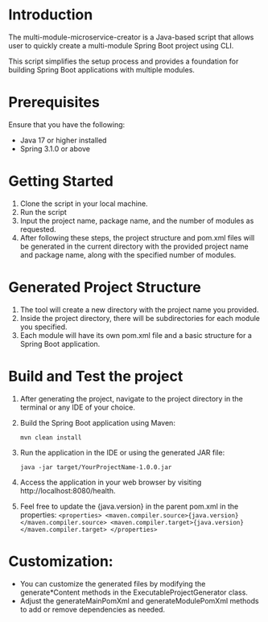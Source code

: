 # Introduction
The multi-module-microservice-creator is a Java-based script that allows user to quickly create a multi-module Spring Boot project using CLI.

This script simplifies the setup process and provides a foundation for building Spring Boot applications with multiple modules.

# Prerequisites
Ensure that you have the following:

* Java 17 or higher installed
* Spring 3.1.0 or above

# Getting Started
1. Clone the script in your local machine.
2. Run the script 
3. Input the project name, package name, and the number of modules as requested. 
4. After following these steps, the project structure and pom.xml files will be generated in the current directory with the provided project name and package name, along with the specified number of modules.

# Generated Project Structure
1. The tool will create a new directory with the project name you provided.
2. Inside the project directory, there will be subdirectories for each module you specified.
3. Each module will have its own pom.xml file and a basic structure for a Spring Boot application.

# Build and Test the project
1. After generating the project, navigate to the project directory in the terminal or any IDE of your choice.
2. Build the Spring Boot application using Maven:

   `mvn clean install`
3. Run the application in the IDE or using the generated JAR file:

   `java -jar target/YourProjectName-1.0.0.jar`
4. Access the application in your web browser by visiting http://localhost:8080/health.
5. Feel free to update the {java.version} in the parent pom.xml in the properties:
   `<properties>
   <maven.compiler.source>{java.version}</maven.compiler.source>
   <maven.compiler.target>{java.version}</maven.compiler.target>
   </properties>`

# Customization:

* You can customize the generated files by modifying the generate*Content methods in the ExecutableProjectGenerator class.
* Adjust the generateMainPomXml and generateModulePomXml methods to add or remove dependencies as needed.